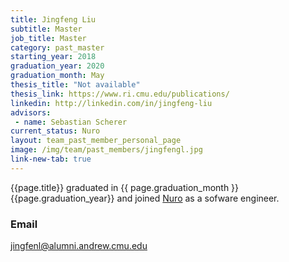 ```yaml
---
title: Jingfeng Liu
subtitle: Master
job_title: Master
category: past_master
starting_year: 2018
graduation_year: 2020
graduation_month: May
thesis_title: "Not available"
thesis_link: https://www.ri.cmu.edu/publications/
linkedin: http://linkedin.com/in/jingfeng-liu
advisors:
 - name: Sebastian Scherer
current_status: Nuro
layout: team_past_member_personal_page
image: /img/team/past_members/jingfengl.jpg
link-new-tab: true
---
```


{{page.title}} graduated in {{ page.graduation_month }} {{page.graduation_year}} and joined [Nuro](https://nuro.ai/) as a sofware engineer. 

### Email ###
jingfenl@alumni.andrew.cmu.edu

